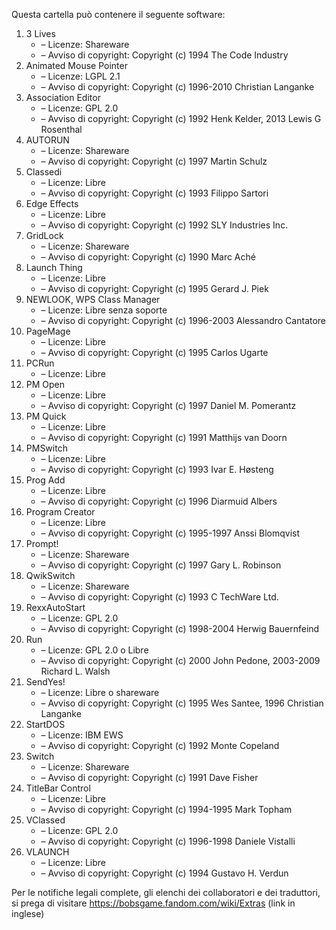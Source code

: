 ﻿Questa cartella può contenere il seguente software:

1. 3 Lives
   - – Licenze: Shareware
   - – Avviso di copyright: Copyright (c) 1994 The Code Industry
2. Animated Mouse Pointer
   - – Licenze: LGPL 2.1
   - – Avviso di copyright: Copyright (c) 1996-2010 Christian Langanke
3. Association Editor
   - – Licenze: GPL 2.0
   - – Avviso di copyright: Copyright (c) 1992 Henk Kelder, 2013 Lewis G Rosenthal
4. AUTORUN
   - – Licenze: Shareware
   - – Avviso di copyright: Copyright (c) 1997 Martin Schulz
5. Classedi
   - – Licenze: Libre
   - – Avviso di copyright: Copyright (c) 1993 Filippo Sartori
6. Edge Effects
   - – Licenze: Libre
   - – Avviso di copyright: Copyright (c) 1992 SLY Industries Inc.
7. GridLock
   - – Licenze: Shareware
   - – Avviso di copyright: Copyright (c) 1990 Marc Aché
8. Launch Thing
   - – Licenze: Libre
   - – Avviso di copyright: Copyright (c) 1995 Gerard J. Piek
9. NEWLOOK, WPS Class Manager
   - – Licenze: Libre senza soporte
   - – Avviso di copyright: Copyright (c) 1996-2003 Alessandro Cantatore
10. PageMage
    - – Licenze: Libre
    - – Avviso di copyright: Copyright (c) 1995 Carlos Ugarte
11. PCRun
    - – Licenze: Libre
12. PM Open
    - – Licenze: Libre
    - – Avviso di copyright: Copyright (c) 1997 Daniel M. Pomerantz
13. PM Quick
    - – Licenze: Libre
    - – Avviso di copyright: Copyright (c) 1991 Matthijs van Doorn
14. PMSwitch
    - – Licenze: Libre
    - – Avviso di copyright: Copyright (c) 1993 Ivar E. Høsteng
15. Prog Add
    - – Licenze: Libre
    - – Avviso di copyright: Copyright (c) 1996 Diarmuid Albers
16. Program Creator
    - – Licenze: Libre
    - – Avviso di copyright: Copyright (c) 1995-1997 Anssi Blomqvist
17. Prompt!
    - – Licenze: Shareware
    - – Avviso di copyright: Copyright (c) 1997 Gary L. Robinson
18. QwikSwitch
    - – Licenze: Shareware
    - – Avviso di copyright: Copyright (c) 1993 C TechWare Ltd.
19. RexxAutoStart
    - – Licenze: GPL 2.0
    - – Avviso di copyright: Copyright (c) 1998-2004 Herwig Bauernfeind
20. Run
    - – Licenze: GPL 2.0 o Libre
    - – Avviso di copyright: Copyright (c) 2000 John Pedone, 2003-2009 Richard L. Walsh
21. SendYes!
    - – Licenze: Libre o shareware
    - – Avviso di copyright: Copyright (c) 1995 Wes Santee, 1996 Christian Langanke
22. StartDOS
    - – Licenze: IBM EWS
    - – Avviso di copyright: Copyright (c) 1992 Monte Copeland
23. Switch
    - – Licenze: Shareware
    - – Avviso di copyright: Copyright (c) 1991 Dave Fisher
24. TitleBar Control
    - – Licenze: Libre
    - – Avviso di copyright: Copyright (c) 1994-1995 Mark Topham
25. VClassed
    - – Licenze: GPL 2.0
    - – Avviso di copyright: Copyright (c) 1996-1998 Daniele Vistalli
26. VLAUNCH
    - – Licenze: Libre
    - – Avviso di copyright: Copyright (c) 1994 Gustavo H. Verdun

Per le notifiche legali complete, gli elenchi dei collaboratori e dei traduttori, si prega di visitare https://bobsgame.fandom.com/wiki/Extras (link in inglese)
